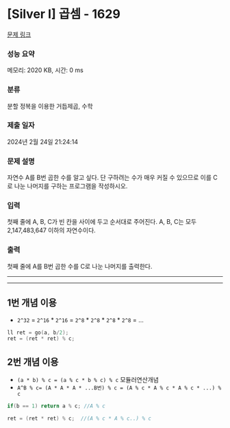 # [Silver I] 곱셈 - 1629 

[문제 링크](https://www.acmicpc.net/problem/1629) 

### 성능 요약

메모리: 2020 KB, 시간: 0 ms

### 분류

분할 정복을 이용한 거듭제곱, 수학

### 제출 일자

2024년 2월 24일 21:24:14

### 문제 설명

<p>자연수 A를 B번 곱한 수를 알고 싶다. 단 구하려는 수가 매우 커질 수 있으므로 이를 C로 나눈 나머지를 구하는 프로그램을 작성하시오.</p>

### 입력 

 <p>첫째 줄에 A, B, C가 빈 칸을 사이에 두고 순서대로 주어진다. A, B, C는 모두 2,147,483,647 이하의 자연수이다.</p>

### 출력 

 <p>첫째 줄에 A를 B번 곱한 수를 C로 나눈 나머지를 출력한다.</p>



 ---
 ---
 ## 1번 개념 이용
- `2^32` = `2^16` * `2^16` = `2^8` * `2^8` * `2^8` * `2^8` = ...
```cpp
ll ret = go(a, b/2);
ret = (ret * ret) % c;
```
 ## 2번 개념 이용
 - `(a * b) % c = (a % c * b % c) % c` 모듈러연산개념
 - `A^B % c= (A * A * A * ...B번) % c = (A % c * A % c * A % c * ...) % c`

```cpp
if(b == 1) return a % c; //A % c

ret = (ret * ret) % c;  //(A % c * A % c..) % c
```

